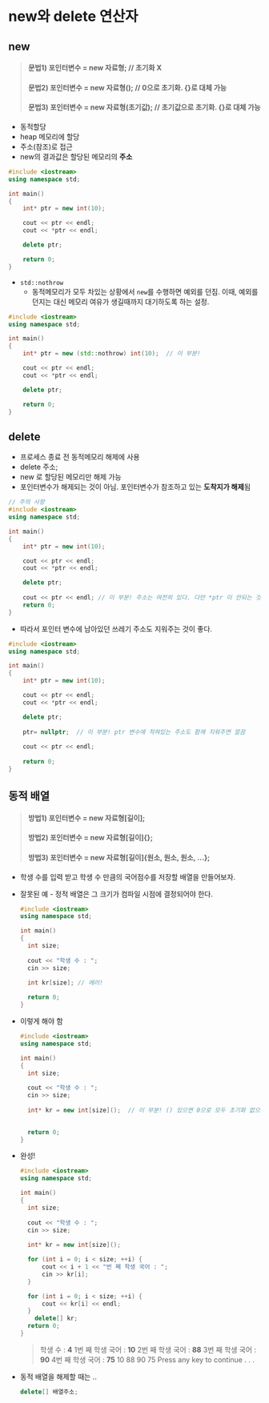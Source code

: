 # new와 delete 연산자
## new

> #### 문법1) 포인터변수 = new 자료형;  			  // 초기화 X
>
> #### 문법2) 포인터변수 = new 자료형();			 // 0으로 초기화. {}로 대체 가능
>
> #### 문법3) 포인터변수 = new 자료형(초기값);  // 초기값으로 초기화. {}로 대체 가능

- 동적할당
- heap 메모리에 할당
- 주소(참조)로 접근
- new의 결과값은 할당된 메모리의 **주소**

```c++
#include <iostream>
using namespace std;

int main() 
{
	int* ptr = new int(10);

	cout << ptr << endl;
	cout << *ptr << endl;

	delete ptr;

	return 0;
}
```

- `std::nothrow`
  - 동적메모리가 모두 차있는 상황에서 `new`를 수행하면 예외를 던짐. 이때, 예외를 던지는 대신 메모리 여유가 생길때까지 대기하도록 하는 설정. 

```c++
#include <iostream>
using namespace std;

int main()
{
	int* ptr = new (std::nothrow) int(10);  // 이 부분!

	cout << ptr << endl;
	cout << *ptr << endl;

	delete ptr;

	return 0;
}
```





## delete

- 프로세스 종료 전 동적메모리 해제에 사용
- delete 주소;
- new 로 할당된 메모리만 해제 가능
- 포인터변수가 해제되는 것이 아님. 포인터변수가 참조하고 있는 **도착지가 해제**됨

```c++
// 주의 사항
#include <iostream>
using namespace std;

int main() 
{
	int* ptr = new int(10);

	cout << ptr << endl;
	cout << *ptr << endl;

	delete ptr;
	
    cout << ptr << endl; // 이 부분! 주소는 여전히 있다. 다만 *ptr 이 안되는 것임
	return 0;
}
```



- 따라서 포인터 변수에 남아있던 쓰레기 주소도 지워주는 것이 좋다.

```c++
#include <iostream>
using namespace std;

int main() 
{
	int* ptr = new int(10);

	cout << ptr << endl;
	cout << *ptr << endl;

	delete ptr;
	
    ptr= nullptr;  // 이 부분! ptr 변수에 적혀있는 주소도 함께 지워주면 깔끔
    
    cout << ptr << endl;
	
    return 0;
}
```



## 동적 배열

> #### 방법1) 포인터변수 = new 자료형[길이];
>
> #### 방법2) 포인터변수 = new 자료형[길이]{};
>
> #### 방법3) 포인터변수 = new 자료형[길이]{원소, 원소, 원소, ...};

- 학생 수를 입력 받고 학생 수 만큼의 국어점수를 저장할 배열을 만들어보자. 

- 잘못된 예 - 정적 배열은 그 크기가 컴파일 시점에 결정되어야 한다. 

  ```c++
  #include <iostream>
  using namespace std;
  
  int main()
  {
  	int size;
  	
  	cout << "학생 수 : ";
  	cin >> size;
  	
  	int kr[size]; // 에러!
  
  	return 0;
  }
  ```

- 이렇게 해야 함

  ```c++
  #include <iostream>
  using namespace std;
  
  int main()
  {
  	int size;
  	
  	cout << "학생 수 : ";
  	cin >> size;
  	
  	int* kr = new int[size]();  // 이 부분! () 있으면 0으로 모두 초기화 없으면 초기화 X
  	
  
  	return 0;
  }
  ```

- 완성!

  ```c++
  #include <iostream>
  using namespace std;
  
  int main()
  {
  	int size;
  	
  	cout << "학생 수 : ";
  	cin >> size;
  	
  	int* kr = new int[size]();
  
  	for (int i = 0; i < size; ++i) {
  		cout << i + 1 << "번 째 학생 국어 : ";
  		cin >> kr[i];
  	}
  
  	for (int i = 0; i < size; ++i) {
  		cout << kr[i] << endl;
  	}
      delete[] kr;
  	return 0;
  }
  ```

  > 학생 수 : **4**
  > 1번 째 학생 국어 : **10**
  > 2번 째 학생 국어 : **88**
  > 3번 째 학생 국어 : **90**
  > 4번 째 학생 국어 : **75**
  > 10
  > 88
  > 90
  > 75
  > Press any key to continue . . .

- 동적 배열을 해제할 때는 ..

  ```c++
  delete[] 배열주소;
  ```

  
